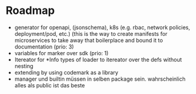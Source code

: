 # Roadmap

- generator for openapi, (jsonschema), k8s (e.g. rbac, network policies,
  deployment/pod, etc.) (this is the way to create manifests for microservices
  to take away that boilerplace and bound it to documentation (prio: 3)
- variables for marker over sdk (prio: 1)
- Itereator for *Info types of loader to itereator over the defs without nesting
- extending by using codemark as a library
- manager und builtin müssen in selben package sein. wahrscheinlich alles als
  public ist das beste

